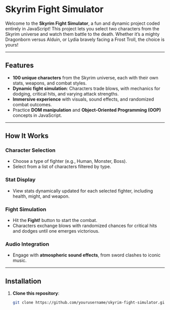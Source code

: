 # Skyrim Fight Simulator

Welcome to the **Skyrim Fight Simulator**, a fun and dynamic project coded entirely in JavaScript! This project lets you select two characters from the Skyrim universe and watch them battle to the death. Whether it’s a mighty Dragonborn versus Alduin, or Lydia bravely facing a Frost Troll, the choice is yours!

---

## Features

- **100 unique characters** from the Skyrim universe, each with their own stats, weapons, and combat styles.  
- **Dynamic fight simulation**: Characters trade blows, with mechanics for dodging, critical hits, and varying attack strengths.  
- **Immersive experience** with visuals, sound effects, and randomized combat outcomes.  
- Practice **DOM manipulation** and **Object-Oriented Programming (OOP)** concepts in JavaScript.  

---

## How It Works

### **Character Selection**
- Choose a type of fighter (e.g., Human, Monster, Boss).  
- Select from a list of characters filtered by type.  

### **Stat Display**
- View stats dynamically updated for each selected fighter, including health, might, and weapon.

### **Fight Simulation**
- Hit the **Fight!** button to start the combat.  
- Characters exchange blows with randomized chances for critical hits and dodges until one emerges victorious.

### **Audio Integration**
- Engage with **atmospheric sound effects**, from sword clashes to iconic music.  

---

## Installation

1. **Clone this repository**:
   ```bash
   git clone https://github.com/yourusername/skyrim-fight-simulator.git
